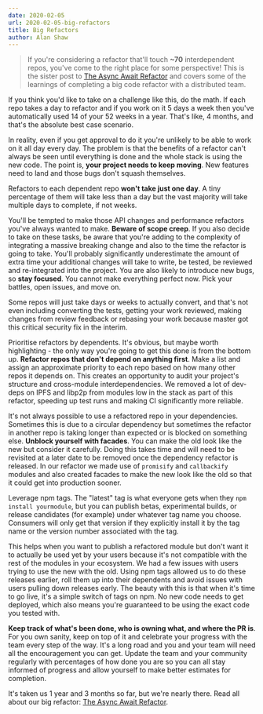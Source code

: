 ```yaml
---
date: 2020-02-05
url: 2020-02-05-big-refactors
title: Big Refactors
author: Alan Shaw
---
```


> If you're considering a refactor that'll touch **~70** interdependent repos, you've come to the right place for some perspective! This is the sister post to [The Async Await Refactor](/2020-02-01-async-await-refactor/) and covers some of the learnings of completing a big code refactor with a distributed team.

If you think you'd like to take on a challenge like this, do the math. If each repo takes a day to refactor and if you work on it 5 days a week then you've automatically used 14 of your 52 weeks in a year. That's like, 4 months, and that's the absolute best case scenario.

In reality, even if you get approval to do it you're unlikely to be able to work on it all day every day. The problem is that the benefits of a refactor can't always be seen until everything is done and the whole stack is using the new code. The point is, **your project needs to keep moving**. New features need to land and those bugs don't squash themselves.

Refactors to each dependent repo **won't take just one day**. A tiny percentage of them will take less than a day but the vast majority will take multiple days to complete, if not weeks.

You'll be tempted to make those API changes and performance refactors you've always wanted to make. **Beware of scope creep**. If you also decide to take on these tasks, be aware that you're adding to the complexity of integrating a massive breaking change and also to the time the refactor is going to take. You'll probably significantly underestimate the amount of extra time your additional changes will take to write, be tested, be reviewed and re-integrated into the project. You are also likely to introduce new bugs, so **stay focused**. You cannot make everything perfect now. Pick your battles, open issues, and move on.

Some repos will just take days or weeks to actually convert, and that's not even including converting the tests, getting your work reviewed, making changes from review feedback or rebasing your work because master got this critical security fix in the interim.

Prioritise refactors by dependents. It's obvious, but maybe worth highlighting - the only way you're going to get this done is from the bottom up. **Refactor repos that don't depend on anything first**. Make a list and assign an approximate priority to each repo based on how many other repos it depends on. This creates an opportunity to audit your project's structure and cross-module interdependencies. We removed a lot of dev-deps on IPFS and libp2p from modules low in the stack as part of this refactor, speeding up test runs and making CI significantly more reliable.

It's not always possible to use a refactored repo in your dependencies. Sometimes this is due to a circular dependency but sometimes the refactor in another repo is taking longer than expected or is blocked on something else. **Unblock yourself with facades**. You can make the old look like the new but consider it carefully. Doing this takes time and will need to be revisited at a later date to be removed once the dependency refactor is released. In our refactor we made use of `promisify` and `callbackify` modules and also created facades to make the new look like the old so that it could get into production sooner.

Leverage npm tags. The "latest" tag is what everyone gets when they `npm install yourmodule`, but you can publish betas, experimental builds, or release candidates (for example) under whatever tag name you choose. Consumers will only get that version if they explicitly install it by the tag name or the version number associated with the tag.

This helps when you want to publish a refactored module but don't want it to actually be used yet by your users because it's not compatible with the rest of the modules in your ecosystem. We had a few issues with users trying to use the new with the old. Using npm tags allowed us to do these releases earlier, roll them up into their dependents and avoid issues with users pulling down releases early. The beauty with this is that when it's time to go live, it's a simple switch of tags on npm. No new code needs to get deployed, which also means you're guaranteed to be using the exact code you tested with.

**Keep track of what's been done, who is owning what, and where the PR is**. For you own sanity, keep on top of it and celebrate your progress with the team every step of the way. It's a long road and you and your team will need all the encouragement you can get. Update the team and your community regularly with percentages of how done you are so you can all stay informed of progress and allow yourself to make better estimates for completion.

It's taken us 1 year and 3 months so far, but we're nearly there. Read all about our big refactor: [The Async Await Refactor](/2020-02-01-async-await-refactor/).
